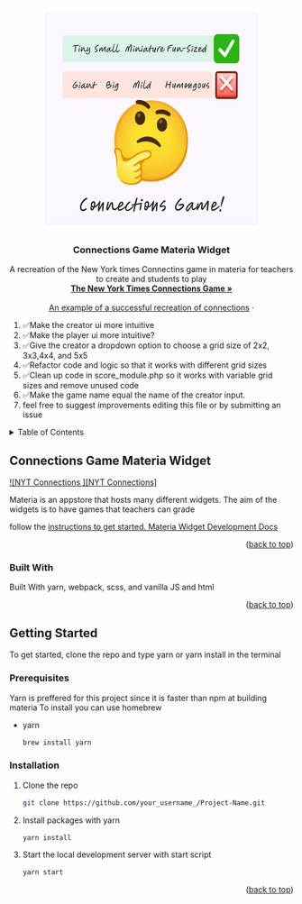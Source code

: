 <!-- Improved compatibility of back to top link: See: https://github.com/othneildrew/Best-README-Template/pull/73 -->

<a name="readme-top"></a>
<br />

<div align="center">
  <a href="https://github.com/othneildrew/Best-README-Template">
    <img src="src/_icons/icon-394.png" alt="Logo" width="394" height="394">
  </a>

  <h3 align="center">Connections Game Materia Widget</h3>

  <p align="center">
    A recreation of the New York times Connectins game in materia for teachers to create and students to play
    <br />
    <a href="https://www.nytimes.com/games/connections"><strong>The New York Times Connections Game »</strong></a>
    <br />
    <br />
    <a href="https://connections.swellgarfo.com/">An example of a successful recreation of connections</a>
    ·
  </p>
</div>

<div>
    <ol>
        <li> ✅Make the creator ui more intuitive</li>
        <li> ✅Make the player ui more intuitive?</li>
        <li> ✅Give the creator a dropdown option to choose a grid size of 2x2, 3x3,4x4, and 5x5</li>
        <li> ✅Refactor code and logic so that it works with different grid sizes</li>
        <li> ✅Clean up code in score_module.php so it works with variable grid sizes and remove unused code</li>
        <li> ✅Make the game name equal the name of the creator input.</li>
        <li>feel free to suggest improvements editing this file or by submitting an issue</li>
    </ol>
</div>

<!-- TABLE OF CONTENTS -->
<details>
  <summary>Table of Contents</summary>
  <ol>
    <li>
      <a href="#about-the-project">About The Project</a>
      <ul>
        <li><a href="#built-with">Built With yarn, webpack, scss, and vanilla JS and html</a></li>
      </ul>
    </li>
    <li>
      <a href="#getting-started">Getting Started</a>
      <ul>
        <li><a href="#installation">Installation</a></li>
      </ul>
    </li>
    <li>
        <a href="https://ucfopen.github.io/Materia-Docs/develop/widget-developer-guide.html"> Materia Widget Development Docs </a>
        </li>
  </ol>
</details>

<!-- ABOUT THE PROJECT -->

## Connections Game Materia Widget

[![NYT Connections ][NYT Connections]](https://static1.makeuseofimages.com/wordpress/wp-content/uploads/2024/03/nyt-connections-second-group-done.png)

Materia is an appstore that hosts many different widgets. The aim of the widgets is to have games that teachers can grade

follow the <a href="#installation"> instructions to get started.
<a href="https://ucfopen.github.io/Materia-Docs/develop/widget-developer-guide.html"> Materia Widget Development Docs </a>

<p align="right">(<a href="#readme-top">back to top</a>)</p>

### Built With

Built With yarn, webpack, scss, and vanilla JS and html

<p align="right">(<a href="#readme-top">back to top</a>)</p>

<!-- GETTING STARTED -->

## Getting Started

To get started, clone the repo and type yarn or yarn install in the terminal

### Prerequisites

Yarn is preffered for this project since it is faster than npm at building materia
To install you can use homebrew

- yarn
  ```sh
  brew install yarn
  ```

### Installation

1. Clone the repo
   ```sh
   git clone https://github.com/your_username_/Project-Name.git
   ```
2. Install packages with yarn
   ```sh
   yarn install
   ```
3. Start the local development server with start script
   ```sh
   yarn start
   ```

<p align="right">(<a href="#readme-top">back to top</a>)</p>
